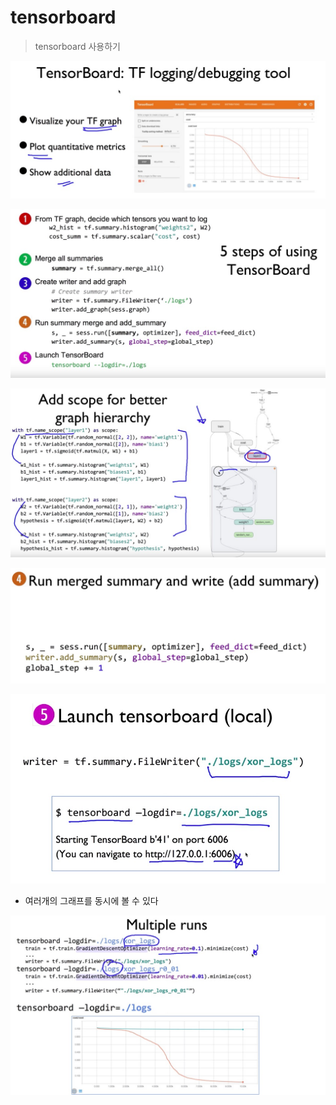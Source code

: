 # tensorboard

> tensorboard 사용하기

![01](./01.jpg)



![02](./02.jpg)



![03](./03.jpg)



![04](./04.jpg)



![05](./05.jpg)



* 여러개의 그래프를 동시에 볼 수 있다



![06](./06.jpg)